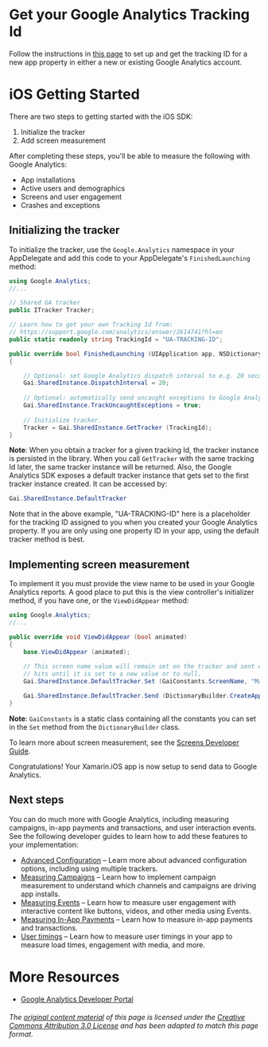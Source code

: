 # Get your Google Analytics Tracking Id

Follow the instructions in [this page](https://support.google.com/analytics/answer/2614741) to set up and get the tracking ID for a new app property in either a new or existing Google Analytics account.

# iOS Getting Started

There are two steps to getting started with the iOS SDK:

1. Initialize the tracker
2. Add screen measurement

After completing these steps, you'll be able to measure the following with Google Analytics:

* App installations
* Active users and demographics
* Screens and user engagement
* Crashes and exceptions

## Initializing the tracker

To initialize the tracker, use the `Google.Analytics` namespace in your AppDelegate and add this code to your AppDelegate's `FinishedLaunching` method:

```csharp
using Google.Analytics;
//...

// Shared GA tracker
public ITracker Tracker;

// Learn how to get your own Tracking Id from:
// https://support.google.com/analytics/answer/2614741?hl=en
public static readonly string TrackingId = "UA-TRACKING-ID";

public override bool FinishedLaunching (UIApplication app, NSDictionary options)
{

	// Optional: set Google Analytics dispatch interval to e.g. 20 seconds.
	Gai.SharedInstance.DispatchInterval = 20;
	
	// Optional: automatically send uncaught exceptions to Google Analytics.
	Gai.SharedInstance.TrackUncaughtExceptions = true;
	
	// Initialize tracker.
	Tracker = Gai.SharedInstance.GetTracker (TrackingId);
}
```

**Note**: When you obtain a tracker for a given tracking Id, the tracker instance is persisted in the library. When you call `GetTracker` with the same tracking Id later, the same tracker instance will be returned. Also, the Google Analytics SDK exposes a default tracker instance that gets set to the first tracker instance created. It can be accessed by:

```csharp
Gai.SharedInstance.DefaultTracker
```

Note that in the above example, "UA-TRACKING-ID" here is a placeholder for the tracking ID assigned to you when you created your Google Analytics property. If you are only using one property ID in your app, using the default tracker method is best.

## Implementing screen measurement

To implement it you must provide the view name to be used in your Google Analytics reports. A good place to put this is the view controller's initializer method, if you have one, or the `ViewDidAppear` method:

```csharp
using Google.Analytics;
//...

public override void ViewDidAppear (bool animated)
{
	base.ViewDidAppear (animated);
	
	// This screen name value will remain set on the tracker and sent with
	// hits until it is set to a new value or to null.
	Gai.SharedInstance.DefaultTracker.Set (GaiConstants.ScreenName, "Main View");

	Gai.SharedInstance.DefaultTracker.Send (DictionaryBuilder.CreateAppView ().Build ());
}
```

**Note**: `GaiConstants` is a static class containing all the constants you can set in the `Set` method from the `DictionaryBuilder` class.

To learn more about screen measurement, see the [Screens Developer Guide](https://developers.google.com/analytics/devguides/collection/ios/v3/screens).

Congratulations! Your Xamarin.iOS app is now setup to send data to Google Analytics.

## Next steps

You can do much more with Google Analytics, including measuring campaigns, in-app payments and transactions, and user interaction events. See the following developer guides to learn how to add these features to your implementation:

* [Advanced Configuration](https://developers.google.com/analytics/devguides/collection/ios/v3/advanced) – Learn more about advanced configuration options, including using multiple trackers.
* [Measuring Campaigns](https://developers.google.com/analytics/devguides/collection/ios/v3/campaigns) – Learn how to implement campaign measurement to understand which channels and campaigns are driving app installs.
* [Measuring Events](https://developers.google.com/analytics/devguides/collection/ios/v3/events) – Learn how to measure user engagement with interactive content like buttons, videos, and other media using Events.
* [Measuring In-App Payments](https://developers.google.com/analytics/devguides/collection/ios/v3/ecommerce) – Learn how to measure in-app payments and transactions.
* [User timings](https://developers.google.com/analytics/devguides/collection/ios/v3/usertimings) – Learn how to measure user timings in your app to measure load times, engagement with media, and more.

# More Resources

* [Google Analytics Developer Portal](https://developers.google.com/analytics/devguides/collection/)


###### The [original content material](https://developers.google.com/analytics/devguides/collection/) of this page is licensed under the [Creative Commons Attribution 3.0 License](http://creativecommons.org/licenses/by/3.0/) and has been adapted to match this page format.